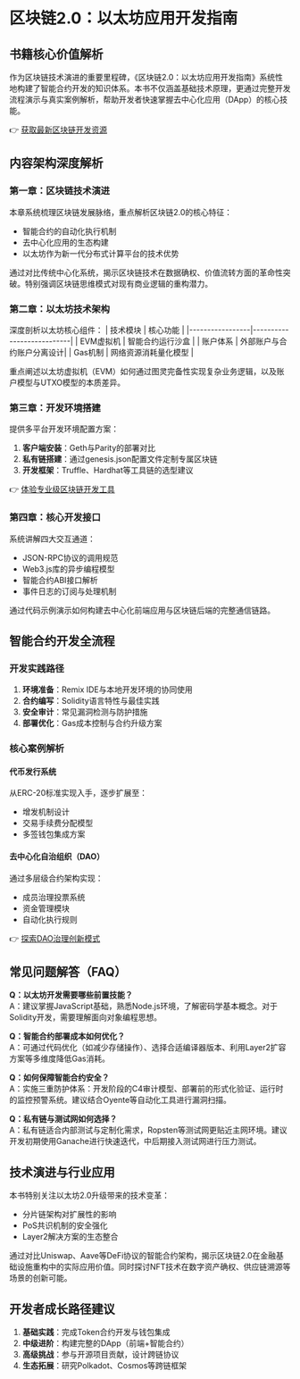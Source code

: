 # 区块链2.0：以太坊应用开发指南

## 书籍核心价值解析

作为区块链技术演进的重要里程碑，《区块链2.0：以太坊应用开发指南》系统性地构建了智能合约开发的知识体系。本书不仅涵盖基础技术原理，更通过完整开发流程演示与真实案例解析，帮助开发者快速掌握去中心化应用（DApp）的核心技能。

👉 [获取最新区块链开发资源](https://bit.ly/okx_welcome)

## 内容架构深度解析

### 第一章：区块链技术演进
本章系统梳理区块链发展脉络，重点解析区块链2.0的核心特征：
- 智能合约的自动化执行机制
- 去中心化应用的生态构建
- 以太坊作为新一代分布式计算平台的技术优势

通过对比传统中心化系统，揭示区块链技术在数据确权、价值流转方面的革命性突破。特别强调区块链思维模式对现有商业逻辑的重构潜力。

### 第二章：以太坊技术架构
深度剖析以太坊核心组件：
| 技术模块        | 核心功能                  |
|-----------------|---------------------------|
| EVM虚拟机       | 智能合约运行沙盒          |
| 账户体系        | 外部账户与合约账户分离设计|
| Gas机制         | 网络资源消耗量化模型      |

重点阐述以太坊虚拟机（EVM）如何通过图灵完备性实现复杂业务逻辑，以及账户模型与UTXO模型的本质差异。

### 第三章：开发环境搭建
提供多平台开发环境配置方案：
1. **客户端安装**：Geth与Parity的部署对比
2. **私有链搭建**：通过genesis.json配置文件定制专属区块链
3. **开发框架**：Truffle、Hardhat等工具链的选型建议

👉 [体验专业级区块链开发工具](https://bit.ly/okx_welcome)

### 第四章：核心开发接口
系统讲解四大交互通道：
- JSON-RPC协议的调用规范
- Web3.js库的异步编程模型
- 智能合约ABI接口解析
- 事件日志的订阅与处理机制

通过代码示例演示如何构建去中心化前端应用与区块链后端的完整通信链路。

## 智能合约开发全流程

### 开发实践路径
1. **环境准备**：Remix IDE与本地开发环境的协同使用
2. **合约编写**：Solidity语言特性与最佳实践
3. **安全审计**：常见漏洞检测与防护措施
4. **部署优化**：Gas成本控制与合约升级方案

### 核心案例解析
#### 代币发行系统
从ERC-20标准实现入手，逐步扩展至：
- 增发机制设计
- 交易手续费分配模型
- 多签钱包集成方案

#### 去中心化自治组织（DAO）
通过多层级合约架构实现：
- 成员治理投票系统
- 资金管理模块
- 自动化执行规则

👉 [探索DAO治理创新模式](https://bit.ly/okx_welcome)

## 常见问题解答（FAQ）

**Q：以太坊开发需要哪些前置技能？**  
A：建议掌握JavaScript基础，熟悉Node.js环境，了解密码学基本概念。对于Solidity开发，需要理解面向对象编程思想。

**Q：智能合约部署成本如何优化？**  
A：可通过代码优化（如减少存储操作）、选择合适编译器版本、利用Layer2扩容方案等多维度降低Gas消耗。

**Q：如何保障智能合约安全？**  
A：实施三重防护体系：开发阶段的C4审计模型、部署前的形式化验证、运行时的监控预警系统。建议结合Oyente等自动化工具进行漏洞扫描。

**Q：私有链与测试网如何选择？**  
A：私有链适合内部测试与定制化需求，Ropsten等测试网更贴近主网环境。建议开发初期使用Ganache进行快速迭代，中后期接入测试网进行压力测试。

## 技术演进与行业应用

本书特别关注以太坊2.0升级带来的技术变革：
- 分片链架构对扩展性的影响
- PoS共识机制的安全强化
- Layer2解决方案的生态整合

通过对比Uniswap、Aave等DeFi协议的智能合约架构，揭示区块链2.0在金融基础设施重构中的实际应用价值。同时探讨NFT技术在数字资产确权、供应链溯源等场景的创新可能。

## 开发者成长路径建议

1. **基础实践**：完成Token合约开发与钱包集成
2. **中级进阶**：构建完整的DApp（前端+智能合约）
3. **高级挑战**：参与开源项目贡献，设计跨链协议
4. **生态拓展**：研究Polkadot、Cosmos等跨链框架
